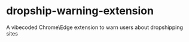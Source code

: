 # dropship-warning-extension
A vibecoded Chrome\Edge extension to warn users about dropshipping sites
